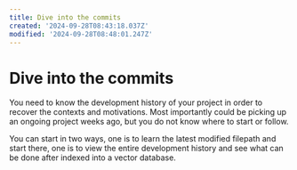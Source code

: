 ```yaml
---
title: Dive into the commits
created: '2024-09-28T08:43:18.037Z'
modified: '2024-09-28T08:48:01.247Z'
---
```


# Dive into the commits

You need to know the development history of your project in order to recover the contexts and motivations. Most importantly could be picking up an ongoing project weeks ago, but you do not know where to start or follow.

You can start in two ways, one is to learn the latest modified filepath and start there, one is to view the entire development history and see what can be done after indexed into a vector database.


